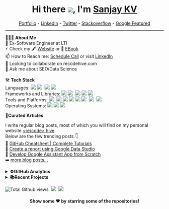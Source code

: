 <h1 align="center"> Hi there <img src="https://media.giphy.com/media/hvRJCLFzcasrR4ia7z/giphy.gif" width="48px" />, I'm <a href="https://recodehive.com/sanjay">Sanjay KV</a> </h1>

<p align="center">
  <a href="http://sanjaykv.com/">Portfolio</a> -
  <a href="https://www.linkedin.com/in/sanjay-k-v/">LinkedIn</a> - 
  <a href="https://twitter.com/sanjay_k_v">Twitter</a> -
  <a href="https://stackoverflow.com/story/sanjaykv">Stackoverflow</a> -
  <a href="https://crowdsource.google.com/about/blog/community-spotlight-friendship/">Google Featured</a></p>

-----------------------------------------------------------
👨🏻‍💻 **About Me**<br>
🔭 Ex-Software Engineer at LTI <br>
⚡ Check my 🖋 [Website](https://recodehive.com/) or 🌱 [EBook](https://learn.recodehive.com/datascience)<br>
📫 How to Reach me: [Schedule Call](https://recodehive.com/consultation/) or visit  [LinkedIn](https://www.linkedin.com/in/sanjay-k-v/)<br>
👯 Looking to collaborate on recodehive.com<br>
💬 Ask me about SEO/Data Science<br><br>
🛠</g-emoji> **Tech Stack**<br>
Languages: <img src="https://camo.githubusercontent.com/95e77c11ae77003f5682f73dca573514c73858a237500240ef9661488c13d5a0/68747470733a2f2f696d672e736869656c64732e696f2f62616467652f507974686f6e2d3337373641423f7374796c653d666c6174266c6f676f3d707974686f6e266c6f676f436f6c6f723d7768697465">&nbsp;<img src="https://camo.githubusercontent.com/fda68139579b617afd03239be67e21aa359359164399c01d1ebbfb7db98aff86/68747470733a2f2f696d672e736869656c64732e696f2f62616467652f4d7953514c2d4534384530303f7374796c653d666c6174266c6f676f3d6d7973716c266c6f676f436f6c6f723d303036313841">&nbsp; <img src="https://camo.githubusercontent.com/72b4d41915b3fc041632ccc2a16d19a91bc6532a23763ba33ef1388e8372af11/68747470733a2f2f696d672e736869656c64732e696f2f62616467652f48544d4c2d4533344632363f7374796c653d666c6174266c6f676f3d68746d6c35266c6f676f436f6c6f723d7768697465">&nbsp;<img src="https://camo.githubusercontent.com/aa89e8c48bfb66401e4886a979b805fd74e45f50540efe10a90c76c3d96e2488/68747470733a2f2f696d672e736869656c64732e696f2f62616467652f435353332d3135373242363f7374796c653d666c6174266c6f676f3d63737333266c6f676f436f6c6f723d7768697465"> &nbsp; <br>
Frameworks and Libraries: <img src="https://camo.githubusercontent.com/456cc1b98420ee0dede85b58906098d5138923937e981fa2cb52d1ca453ff293/68747470733a2f2f696d672e736869656c64732e696f2f62616467652f66697265626173652d6666636132383f7374796c653d666c6174266c6f676f3d6669726562617365266c6f676f436f6c6f723d7768697465">&nbsp;<img src="https://img.shields.io/badge/-Numpy-0E7ACE?logo=numpy&logoColor=white&style=flat">&nbsp; <img src="https://img.shields.io/badge/-Pandas-150455?logo=pandas&logoColor=white&style=flat">&nbsp;<img src="https://img.shields.io/badge/-Sklearn-F09437?logo=scikit-learn&logoColor=white&style=flat">&nbsp;<img src="https://img.shields.io/badge/-TensorFlow-F78900?logo=Tensorflow&logoColor=white&style=flat">&nbsp;<br>
Tools and Platforms: <img src="https://camo.githubusercontent.com/dc72fe73865526f2b304a96f878f8aa8ee311bf06f498175db3179e35d1e2c71/68747470733a2f2f696d672e736869656c64732e696f2f62616467652f4769744875622d3130303030303f7374796c653d666c6174266c6f676f3d676974687562266c6f676f436f6c6f723d7768697465">&nbsp; <img src="https://camo.githubusercontent.com/247482f492e6ae85ac3ff395730acfdf85d3b98198096e772da9fb315de1f484/68747470733a2f2f696d672e736869656c64732e696f2f62616467652f4769742d4630353033323f7374796c653d666c6174266c6f676f3d676974266c6f676f436f6c6f723d7768697465">&nbsp;<img src="https://img.shields.io/badge/-Cloudflare-3E77A7?logo=cloudflare&logoColor=orange&style=flat">&nbsp;<img src="https://img.shields.io/badge/-Visual%20Studio%20Code-25AEF4?logo=visualstudio&logoColor=white&style=flat">&nbsp;<img src="https://img.shields.io/badge/-Postman-127ED2?logo=postman&logoColor=orange&style=flat">&nbsp;<img src="https://img.shields.io/badge/-Android Studio-green?logo=Android&logoColor=white&style=flat"> &nbsp;<img src="https://img.shields.io/badge/-Jupyter-D7522D?logo=Jupyter&logoColor=white&style=flat">&nbsp;&nbsp;<img src="https://img.shields.io/badge/-PyCharm-1ECE87?logo=pycharm&logoColor=white&style=flat"><br>
Operating Systems: <img src="https://camo.githubusercontent.com/e6201b8e82c976d652fb60b763fb0b82fa3571abbf10991059b0bd3d88d38020/68747470733a2f2f696d672e736869656c64732e696f2f62616467652f57696e646f77732d3030373844363f7374796c653d666c6174266c6f676f3d77696e646f7773266c6f676f436f6c6f723d7768697465">&nbsp;<img src="https://camo.githubusercontent.com/e6e23929b59f0d903f97a4697f304f549be540b61a8283bc3d69aecfe5fdd8d4/68747470733a2f2f696d672e736869656c64732e696f2f62616467652f4c696e75782d4643433632343f7374796c653d666c6174266c6f676f3d6c696e7578266c6f676f436f6c6f723d626c61636b">&nbsp;<img src="https://img.shields.io/badge/-Mac-F7F7F7?logo=Macos&logoColor=black&style=flat">&nbsp;

  <b>📝Curated Articles</b><br>

I write regular blog posts, most of which you will find on my personal website [<re/code> hive](https://recodehive.com/github-tutorials/)<br>
  Below are the few trending posts.👇<br>
  📘 [GitHub Cheatsheet | Complete Tutorials](https://recodehive.com/github-tutorials/)<br>
  📒 [Create a report using Google Data Studio](https://recodehive.com/create-report-using-google-data-studio/)<br>
  📙 [Develop Google Assistant App from Scratch](https://recodehive.com/how-to-create-app-for-google-assistant/)<br>
➡️ [more blog posts...](https://recodehive.com/)



<details>	
  <summary><b>⚙️GitHub Analytics</b></summary>
<a href="https://github.com/sanjay-kv">

   <img height="160em" src="https://raw.githubusercontent.com/Sanjayviswa/github-card-template/master/profile-summary-card-output/github_dark/0-profile-details.svg" alt="Sanjay K V github stats" />
   <img height="160em" src="https://raw.githubusercontent.com/Sanjayviswa/github-card-template/master/profile-summary-card-output/github_dark/1-repos-per-language.svg" alt="Sanjay K V github stats" />
 <img height="160em" src="https://raw.githubusercontent.com/Sanjayviswa/github-card-template/master/profile-summary-card-output/github_dark/3-stats.svg" alt="Sanjay K V github stats" />
  <img height="160em" src="https://raw.githubusercontent.com/Sanjayviswa/github-card-template/master/profile-summary-card-output/github_dark/2-most-commit-language.svg" alt="Sanjay K V github stats" />
   <img height="160em" src="https://raw.githubusercontent.com/Sanjayviswa/github-card-template/master/profile-summary-card-output/github_dark/4-productive-time.svg" /><br>
  &nbsp;&nbsp;&nbsp;&nbsp;&nbsp;&nbsp;&nbsp;&nbsp;&nbsp;&nbsp;&nbsp;&nbsp;&nbsp;&nbsp;&nbsp;&nbsp;&nbsp;&nbsp;&nbsp;&nbsp;&nbsp;&nbsp;&nbsp;&nbsp;&nbsp;&nbsp;&nbsp;&nbsp;&nbsp;&nbsp;&nbsp;&nbsp;&nbsp;&nbsp;&nbsp;&nbsp;&nbsp;&nbsp;&nbsp;&nbsp;&nbsp;&nbsp;&nbsp;&nbsp;&nbsp;&nbsp;&nbsp;&nbsp;&nbsp;&nbsp;&nbsp;&nbsp;<img height="240em" src="https://github-readme-stats.vercel.app/api/wakatime?username=Sanjayviswa&layout=compact&theme=github_dark&border_color=21262D" /><br>  
</details>
  </a>



<details>	
  <summary><b>📚Recent Projects</b></summary><br>

  ✨ [Semi Supervised Sequence Learning](https://github.com/sanjay-kv/Semi-supervised-Learning-Project-Proposal)<br>
  ✨ [Stackoverflow Data Analysis of last 3 years.](https://github.com/Sanjayviswa/Stackoverflow-Analysis/blob/main/readme.md)<br>

</details> 
 <p align="left">  <img src="https://enct8yvqkgdbon1.m.pipedream.net" alt="Total Github views" />&nbsp;&nbsp;</a><a href="https://twitter.com/_sanjayviswa"><img src="https://img.shields.io/twitter/follow/sanjay_k_v?style=social"></a>&nbsp;&nbsp;<a href="https://www.youtube.com/channel/UCzyGIdENFVT36Yx4zTws4kw/?sub_confirmation=1"><img src="https://img.shields.io/youtube/channel/views/UCzyGIdENFVT36Yx4zTws4kw?style=social"></a></p>
<div align="center">


#### Show some ❤️ by starring some of the repositories!
</div>

